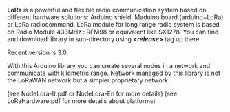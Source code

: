 <strong>LoRa</strong> is a powerful and flexible radio communication system based on different hardware solutions: Arduino shield, Maduino board (arduino+LoRa) or LoRa radiocommand. LoRa module for long range radio system is based on Radio Module 433MHz : RFM98 or equivalent like SX1278. 
You can find and download library in sub-directory using <strong>&lt;<em>release</em>&gt;</strong> tag up there.

Recent version is 3.0.

With this Arduino library you can create several nodes in a network and communicate with kilometric range.
Network managed by this library is not the LoRaWAN network but a simpler proprietary network.

(see NodeLora-It.pdf or NodeLora-En for more details)
(see LoRaHardware.pdf for more details about platforms)
